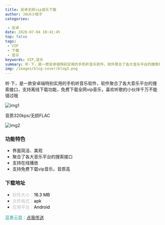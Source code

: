 ```yaml
---
title: 安卓无损vip音乐下载
author: JACK小桔子
categories: 

 - 安卓
date: 2020-07-04 10:41:45
top: false
tags: 
 - VIP
 - 下载
 - 音乐
keywords: VIP,音乐
summary: 听·下，是一款安卓端特别实用的手机听音乐软件，软件聚合了各大音乐平台的搜索接口，支持离线下载功能，免费下载全网vip音乐，喜欢听歌的小伙伴千万不能错过哦
img: /images/blog-cover/blog3.png
---
```

听·下，是一款安卓端特别实用的手机听音乐软件，软件聚合了各大音乐平台的搜索接口，支持离线下载功能，免费下载全网vip音乐，喜欢听歌的小伙伴千万不能错过哦

![img1](/images/blog/blog3/img1.png "© JACK小桔子")

音质320kps/无损FLAC

![img2](/images/blog/blog3/img2.png "© JACK小桔子")

### 功能特色
* 界面简洁、美观
* 聚合了各大音乐平台的搜索接口
* 支持在线播放
* 支持免费下载vip音乐，音质高

### 下载地址
* <font color = #bcbcbc>软件大小：</font><font color = #000000>16.3 MB</font>
* <font color = #bcbcbc>文件格式：</font><font color = #000000>apk</font>
* <font color = #bcbcbc>应用平台：</font><font color = #000000>Android</font>

<font color = #26a59a>蓝奏云盘：</font>[点我传送](https://dmla.lanzous.com/b05m79b3i)
